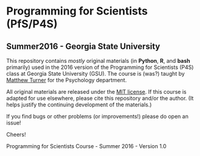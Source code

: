 # Programming for Scientists (PfS/P4S)
## Summer2016 - Georgia State University

This repository contains _mostly_ original materials (in **Python**, **R**, and **bash** primarily) used in the 2016 version of the Programming for Scientists (P4S) class at Georgia State University (GSU). The course is (was?) taught by [Matthew Turner](https://github.com/mdtdev) for the Psychology department.

All original materials are released under the [MIT license](http://mit-license.org/). If this course is adapted for use elsewhere, please cite this repository and/or the author. (It helps justify the continuing development of the materials.)

If you find bugs or other problems (or improvements!) please do open an issue!

Cheers!


Programming for Scientists Course - Summer 2016 - Version 1.0
